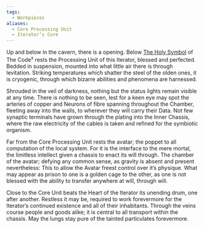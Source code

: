 ```yaml
---
tags:
  - Workpieces
aliases:
  - Core Processing Unit
  - Iterator‘s Core
---
```

Up and below in the cavern, there is a opening.
Below [The Holy Symbol](🝋) of The Code<sup>x</sup> rests the Processing Unit of this Iterator, blessed and perfected. 
Bedded in suspension, mounted into what little air there is through levitation. Striking temperatures which shatter the steel of the olden ones, it is cryogenic, through which bizarre abilities and phenomena are harnessed. 

Shrouded in the veil of darkness, nothing but the status lights remain visible at any time.
There is nothing to be seen, lest for a keen eye may spot the arteries of copper and Neurons of fibre spanning throughout the Chamber, fleeting away into the walls, to wherever they will carry their Data.
Not few synaptic terminals have grown through the plating into the Inner Chassis, where the raw electricity of the cables is taken and refined for the symbiotic organism. 

Far from the Core Processing Unit rests the avatar; the poppet to all computation of the local system. For it is the interface to the mere mortal, the limitless intellect given a chassis to enact its will through. 
The chamber of the avatar; defying any common sense, as gravity is absent and present nevertheless: This to allow the Avatar freest control over it‘s physique.
	What may appear as prison to one is a golden cage to the other, as one is not blessed with the ability to transfer anywhere at will, through will.

Close to the Core Unit beats the Heart of the Iterator its unending drum, one after another. Restless it may be, required to work forevermore for the Iterator‘s continued existence and all of their inhabitants. Through the veins course people and goods alike; it is central to all transport within the chassis. 
May the lungs stay pure of the tainted particulates forevermore. 


